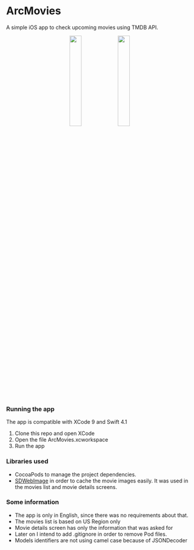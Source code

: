 # ArcMovies
A simple iOS app to check upcoming movies using TMDB API.

<p align="center">
  <img src="../development/screenShots/moviesList.png" width="25%">
  <img src="../development/screenShots/movieDetails.png" width="25%">
</p>

### Running the app
The app is compatible with XCode 9 and Swift 4.1
 1. Clone this repo and open XCode
 2. Open the file ArcMovies.xcworkspace
 3. Run the app

### Libraries used
 - CocoaPods to manage the project dependencies.
 - [SDWebImage](https://github.com/rs/SDWebImage) in order to cache the movie images easily. It was used in the movies list and movie details screens.

### Some information
 - The app is only in English, since there was no requirements about that.
 - The movies list is based on US Region only
 - Movie details screen has only the information that was asked for
 - Later on I intend to add .gitignore in order to remove Pod files.
 - Models identifiers are not using camel case because of JSONDecoder